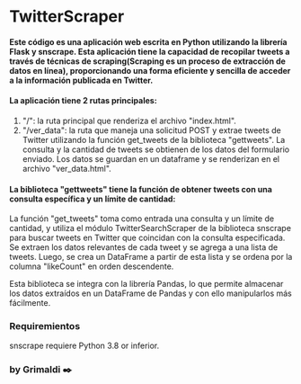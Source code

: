 
# TwitterScraper

#### Este código es una aplicación web escrita en Python utilizando la librería Flask y snscrape. Esta aplicación tiene la capacidad de recopilar tweets a través de técnicas de scraping(Scraping es un proceso de extracción de datos en línea), proporcionando una forma eficiente y sencilla de acceder a la información publicada en Twitter. 

#### La aplicación tiene 2 rutas principales:

1. "/": la ruta principal que renderiza el archivo "index.html".
2. "/ver_data": la ruta que maneja una solicitud POST y extrae tweets de Twitter utilizando la función get_tweets de la biblioteca "gettweets". La consulta y la cantidad de tweets se obtienen de los datos del formulario enviado. Los datos se guardan en un dataframe y se renderizan en el archivo "ver_data.html".

#### La biblioteca "gettweets" tiene la función de obtener tweets con una consulta específica y un límite de cantidad:

La función "get_tweets" toma como entrada una consulta y un límite de cantidad, y utiliza el módulo TwitterSearchScraper de la biblioteca snscrape para buscar tweets en Twitter que coincidan con la consulta especificada. Se extraen los datos relevantes de cada tweet y se agrega a una lista de tweets. Luego, se crea un DataFrame a partir de esta lista y se ordena por la columna "likeCount" en orden descendente.

Esta biblioteca se integra con la librería Pandas, lo que permite almacenar los datos extraídos en un DataFrame de Pandas y con ello manipularlos más fácilmente.

### Requiremientos
snscrape requiere Python 3.8 or inferior.

### by Grimaldi ✒️
